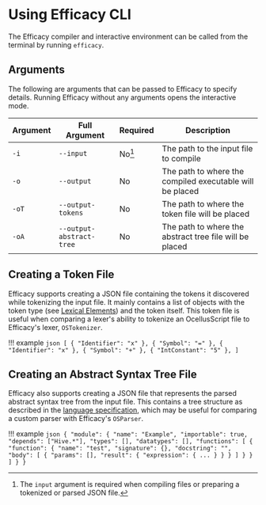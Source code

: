 # Using Efficacy CLI

The Efficacy compiler and interactive environment can be called from the terminal by running `efficacy`.

## Arguments

The following are arguments that can be passed to Efficacy to specify details. Running Efficacy without any arguments opens the interactive mode.

| Argument | Full Argument | Required | Description |
| -------- | ------------- | -------- | ----------- |
| `-i` | `--input` | No[^1] | The path to the input file to compile |
| `-o` | `--output` | No | The path to where the compiled executable will be placed |
| `-oT` | `--output-tokens` | No | The path to where the token file will be placed |
| `-oA` | `--output-abstract-tree` | No | The path to where the abstract tree file will be placed |

## Creating a Token File

Efficacy supports creating a JSON file containing the tokens it discovered while tokenizing the input file. It mainly contains a list of objects with the token type (see [Lexical Elements](../../language/11-spec/#lexical-elements)) and the token itself. This token file is useful when comparing a lexer's ability to tokenize an OcellusScript file to Efficacy's lexer, `OSTokenizer`.

!!! example
    ```json
    [
        { "Identifier": "x" },
        { "Symbol": "=" },
        { "Identifier": "x" },
        { "Symbol": "+" },
        { "IntConstant": "5" },
    ]
    ```

## Creating an Abstract Syntax Tree File

Efficacy also supports creating a JSON file that represents the parsed abstract syntax tree from the input file. This contains a tree structure as described in the [language specification](../language/11-spec.md#syntax-tree), which may be useful for comparing a custom parser with Efficacy's `OSParser`.

!!! example
    ```json
    {
        "module": {
            "name": "Example",
            "importable": true,
            "depends": ["Hive.*"],
            "types": [],
            "datatypes": [],
            "functions": [
                {
                    "function": {
                        "name": "test",
                        "signature": {},
                        "docstring": "",
                        "body": [
                            {
                                "params": [],
                                "result": {
                                    "expression": {
                                        ...
                                    }
                                }
                            }
                        ]
                    }
                }
            ]
        }
    }
    ```

[^1]: The `input` argument is required when compiling files or preparing a tokenized or parsed JSON file.